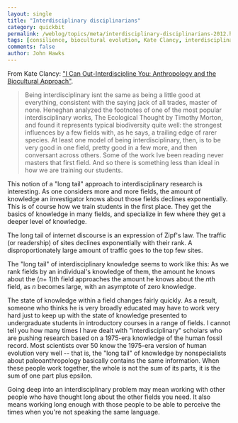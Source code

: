 ```yaml
---
layout: single 
title: "Interdisciplinary disciplinarians" 
category: quickbit
permalink: /weblog/topics/meta/interdisciplinary-disciplinarians-2012.html
tags: [consilience, biocultural evolution, Kate Clancy, interdisciplinary] 
comments: false 
author: John Hawks 
---
```


From Kate Clancy: <a href="http://blogs.scientificamerican.com/context-and-variation/2012/05/01/biocultural-approach/">"I Can Out-Interdiscipline You: Anthropology and the Biocultural Approach"</a>.

<blockquote>Being interdisciplinary isnt the same as being a little good at everything, consistent with the saying jack of all trades, master of none. Heneghan analyzed the footnotes of one of the most popular interdisciplinary works, The Ecological Thought by Timothy Morton, and found it represents typical biodiversity quite well: the strongest influences by a few fields with, as he says, a trailing edge of rarer species. At least one model of being interdisciplinary, then, is to be very good in one field, pretty good in a few more, and then conversant across others. Some of the work Ive been reading never masters that first field. And so there is something less than ideal in how we are training our students.</blockquote>

This notion of a "long tail" approach to interdisciplinary research is interesting. As one considers more and more fields, the amount of knowledge an investigator knows about those fields declines exponentially. This is of course how we train students in the first place. They get the basics of knowledge in many fields, and specialize in few where they get a deeper level of knowledge. 

The long tail of internet discourse is an expression of Zipf's law. The traffic (or readership) of sites declines exponentially with their rank. A disproportionately large amount of traffic goes to the top few sites. 

The "long tail" of interdisciplinary knowledge seems to work like this: As we rank fields by an individual's knowledge of them, the amount he knows about the (<em>n</em>+ 1)th field approaches the amount he knows about the <em>n</em>th field, as <em>n</em> becomes large, with an asymptote of zero knowledge. 

The state of knowledge within a field changes fairly quickly. As a result, someone who thinks he is very broadly educated may have to work very hard just to keep up with the state of knowledge presented to undergraduate students in introductory courses in a range of fields. I cannot tell you how many times I have dealt with "interdisciplinary" scholars who are pushing research based on a 1975-era knowledge of the human fossil record. Most scientists over 50 know the 1975-era version of human evolution very well -- that is, the "long tail" of knowledge by nonspecialists about paleoanthropology basically contains the same information. When these people work together, the whole is not the sum of its parts, it is the sum of one part plus epsilon. 

Going deep into an interdisciplinary problem may mean working with other people who have thought long about the other fields you need. It also means working long enough with those people to be able to perceive the times when you're not speaking the same language. 

